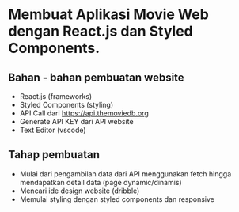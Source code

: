 # Membuat Aplikasi Movie Web dengan React.js dan Styled Components.

## Bahan - bahan pembuatan website

- React.js (frameworks)
- Styled Components (styling)
- API Call dari https://api.themoviedb.org
- Generate API KEY dari API website
- Text Editor (vscode)

## Tahap pembuatan

- Mulai dari pengambilan data dari API menggunakan fetch hingga mendapatkan detail data (page dynamic/dinamis)
- Mencari ide design website (dribble)
- Memulai styling dengan styled components dan responsive
